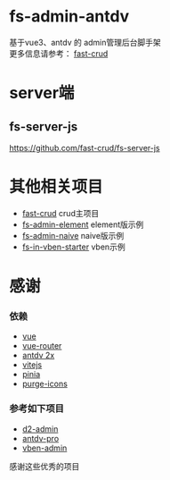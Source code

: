 # fs-admin-antdv

基于vue3、antdv 的 admin管理后台脚手架    
更多信息请参考： [fast-crud](https://github.com/fast-crud/fast-crud)
# server端

## fs-server-js
https://github.com/fast-crud/fs-server-js

# 其他相关项目
 * [fast-crud](https://github.com/fast-crud/fast-crud) crud主项目    
 * [fs-admin-element](https://github.com/fast-crud/fs-admin-element) element版示例    
 * [fs-admin-naive](https://github.com/fast-crud/fs-admin-naive-ui) naive版示例 
 * [fs-in-vben-starter](https://github.com/fast-crud/fs-in-vben-starter) vben示例

# 感谢

### 依赖
* [vue](https://github.com/vuejs/vue-next) 
* [vue-router](https://github.com/vuejs/vue-router-next)
* [antdv 2x](https://github.com/vueComponent/ant-design-vue)
* [vitejs](https://github.com/vitejs/vite)
* [pinia](https://github.com/posva/pinia)
* [purge-icons](https://github.com/antfu/purge-icons)

### 参考如下项目
* [d2-admin](https://github.com/d2-projects/d2-admin)
* [antdv-pro](https://github.com/vueComponent/ant-design-vue-pro)
* [vben-admin](https://github.com/anncwb/vue-vben-admin)

感谢这些优秀的项目





